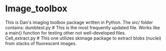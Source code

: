 # Image_toolbox
This is Dan's imaging toolbox package written in Python. The src/ folder contains:
    dumbtest.py # This is the most frequently updated file. Works like a main() function for testing other not well-developed files.   
    Cell_extract.py # This one utilizes skimage package to extract blobs (nuclei) from stacks of fluorescent images. 
